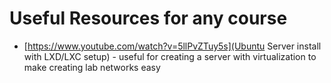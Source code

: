 # Useful Resources for any course

* [https://www.youtube.com/watch?v=5llPvZTuy5s](Ubuntu Server install with LXD/LXC setup) - useful for creating a server with virtualization to make creating lab networks easy

